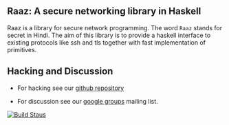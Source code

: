 Raaz: A secure networking library in Haskell
--------------------------------------------

Raaz is a library for secure network programming. The word `Raaz`
stands for secret in Hindi. The aim of this library is to provide a
haskell interface to existing protocols like ssh and tls together with
fast implementation of primitives.

Hacking and Discussion
----------------------

* For hacking see our [github repository][repo]

* For discussion see our [google groups][emailgroups] mailing list.

[![Build Staus][travis-status]][travis-raaz]

[repo]: <https://github.com/piyush-kurur/raaz> "Raaz on github"

[emailgroups]: <https://groups.google.com/forum/#!forum/hraaz> "Raaz on Google groups"

[travis-status]: <https://secure.travis-ci.org/piyush-kurur/raaz.png> "Build status"

[travis-raaz]: <https://travis-ci.org/piyush-kurur/raaz>
